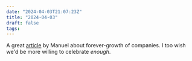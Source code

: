```yaml
---
date: "2024-04-03T21:07:23Z"
title: "2024-04-03"
draft: false
tags:
---
```


A great [article](https://manuelmoreale.com/growth-is-a-mind-cancer) by Manuel about forever-growth of companies.
I too wish we'd be more willing to celebrate _enough_.
